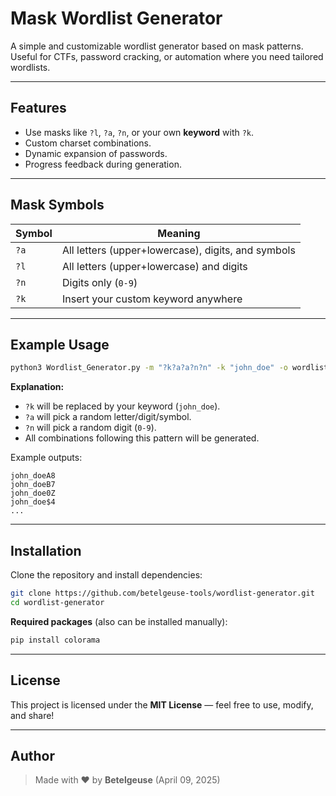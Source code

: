 # Mask Wordlist Generator

A simple and customizable wordlist generator based on mask patterns.\
Useful for CTFs, password cracking, or automation where you need tailored wordlists.

---

## Features

- Use masks like `?l`, `?a`, `?n`, or your own **keyword** with `?k`.
- Custom charset combinations.
- Dynamic expansion of passwords.
- Progress feedback during generation.

---

## Mask Symbols

| Symbol | Meaning                                            |
| ------ | -------------------------------------------------- |
| `?a`   | All letters (upper+lowercase), digits, and symbols |
| `?l`   | All letters (upper+lowercase) and digits           |
| `?n`   | Digits only (`0-9`)                                |
| `?k`   | Insert your custom keyword anywhere                |

---

## Example Usage

```bash
python3 Wordlist_Generator.py -m "?k?a?a?n?n" -k "john_doe" -o wordlist.txt
```

**Explanation:**

- `?k` will be replaced by your keyword (`john_doe`).
- `?a` will pick a random letter/digit/symbol.
- `?n` will pick a random digit (`0-9`).
- All combinations following this pattern will be generated.

Example outputs:

```
john_doeA8
john_doeB7
john_doe0Z
john_doe$4
...
```

---

## Installation

Clone the repository and install dependencies:

```bash
git clone https://github.com/betelgeuse-tools/wordlist-generator.git
cd wordlist-generator
```

**Required packages** (also can be installed manually):

```bash
pip install colorama
```


---

## License

This project is licensed under the **MIT License** — feel free to use, modify, and share!

---

## Author

> Made with ❤️ by **Betelgeuse** (April 09, 2025)
